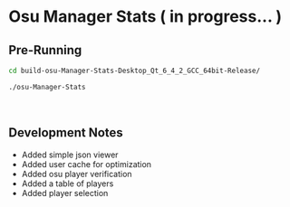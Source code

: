 # Osu Manager Stats ( in progress... )

## Pre-Running

```bash
cd build-osu-Manager-Stats-Desktop_Qt_6_4_2_GCC_64bit-Release/

./osu-Manager-Stats
```

<br>

## Development Notes

 - Added simple json viewer
 - Added user cache for optimization
 - Added osu player verification
 - Added a table of players
 - Added player selection